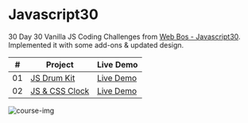 # Javascript30
30 Day 30 Vanilla JS Coding Challenges from <a href="https://JavaScript30.com" target="_blank">Web Bos - Javascript30</a>. 
<br>
Implemented it with some add-ons & updated design.


|  #  | Project                                                                                                                                             | Live Demo                                                                                             |
| :-: | --------------------------------------------------------------------------------------------------------------------------------------------------- | ----------------------------------------------------------------------------------------------------- |
| 01  | [JS Drum Kit](https://github.com/architkakkar/Javascript30/tree/main/01%20-%20JS%20Drum%20Kit)                                                      | [Live Demo](https://architkakkar.github.io/Javascript30/01%20-%20JS%20Drum%20Kit/)                    |
| 02  | [JS & CSS Clock](https://github.com/architkakkar/Javascript30/tree/main/02%20-%20JS%20%26%20CSS%20Clock)                                            | [Live Demo](https://architkakkar.github.io/Javascript30/02%20-%20JS%20%26%20CSS%20Clock/)             |


<img src="https://github.com/architkakkar/Javascript30/blob/main/course-image.png" alt="course-img">
